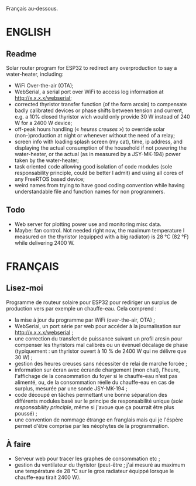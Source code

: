 Français au-dessous.

ENGLISH
=======

Readme
------

Solar router program for ESP32 to redirect any
overproduction to say a water-heater, including:

* WiFi Over-the-air (OTA);
* WebSerial, a serial port over WiFi to access log
  information at http://x.x.x.x/webserial;
* corrected thyristor transfer function (of the form arcsin)
  to compensate badly calibrated devices or phase shifts
  between tension and current, e.g. a 10% closed thyristor
  wich would only provide 30 W instead of 240 W for a 2400 W
  device;
* off-peak hours handling (« *heures creuses* ») to override
  solar (non-)production at night or whenever without the
  need of a relay;
* screen info with loading splash screen (my cat), time,
  ip address, and displaying the actual consumption of the
  household if not powering the water-heater, or the actual
  (as in measured by a JSY-MK-194) power taken by the
  water-heater;
* task oriented code allowing good isolation of code modules
  (sole responsability principle, could be better I admit)
  and using all cores of any FreeRTOS based device;
* weird names from trying to have good coding convention
  while having understandable file and function names for
  non programmers.

Todo
----

* Web server for plotting power use and monitoring misc
  data.
* Maybe: fan control. Not needed right now, the maximum
  temperature I measured on the thyristor (equipped with a
  big radiator) is 28 °C (82 °F) while delivering 2400 W.

FRANÇAIS
=========

Lisez-moi
---------

Programme de routeur solaire pour ESP32 pour rediriger un
surplus de production vers par exemple un chauffe-eau. Cela
comprend :

* la mise à jour du programme par WiFi (over-the-air, OTA) ;
* WebSerial, un port série par web pour accéder à la
  journalisation sur http://x.x.x.x/webserial ;
* une correction du transfert de puissance suivant un profil
  arcsin pour compenser les thyristors mal calibrés ou un
  évenuel décalage de phase (typiquement : un thyristor
  ouvert à 10 % de 2400 W qui ne délivre que 30 W) ;
* gestion des heures creuses sans nécessiter de relai de
  marche forcée ;
* information sur écran avec écrande chargement (mon chat),
  l'heure, l'affichage de la consommation du foyer si le
  chauffe-eau n'est pas alimenté, ou, de la consommation
  réelle du chauffe-eau en cas de surplus, mesurée par une
  sonde JSY-MK-194 ;
* code découpé en tâches permettant une bonne séparation des
  différents modules basé sur le principe de responsabilité
  unique (*sole responsability principle*, même si j'avoue
  que ça pourrait être plus poussé) ;
* une convention de nommage étrange en franglais mais qui je
  l'éspère permet d'être comprise par les néophytes de la
  programmation.

À faire
-------

* Serveur web pour tracer les graphes de consommation etc ;
* gestion du ventilateur du thyristor (peut-être ; j'ai
  mesuré au maximum une température de 28 °C sur le gros
  radiateur équippé lorsque le chauffe-eau tirait 2400 W).
